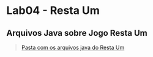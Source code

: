 # Lab04 - Resta Um

## Arquivos Java sobre Jogo Resta Um

> [Pasta com os arquivos java do Resta Um](https://github.com/EduardoRambauskeIC/MC322/tree/main/lab04/src/pt/c02oo/s03relacionamento/s04restaum)
